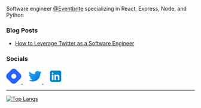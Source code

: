 Software engineer [@Eventbrite](http://eventbrite.com/) specializing in React, Express, Node, and Python


### Blog Posts 
- [How to Leverage Twitter as a Software Engineer](https://ashleypean.hashnode.dev/how-to-leverage-twitter-as-a-software-engineer)

### Socials
<a href = "https://ashleypean.hashnode.dev/">
  <img src="img/hashnode-logo.png" height="40px" width="40px">
</a>
&nbsp;&nbsp;
<a href = "https://twitter.com/ashleypeandev">
  <img src="img/twitter.svg" height="40px" width="40px">
</a>
&nbsp;&nbsp;
<a href = "https://www.linkedin.com/in/ashley-pean/">
  <img src="img/linkedin.svg" height="40px" width="40px">
</a>

---

[![Top Langs](https://github-readme-stats.vercel.app/api/top-langs/?username=ashleypean&layout=compact&theme=midnight-purple&hide_border=true)](https://github.com/ashleypean/github-readme-stats)
